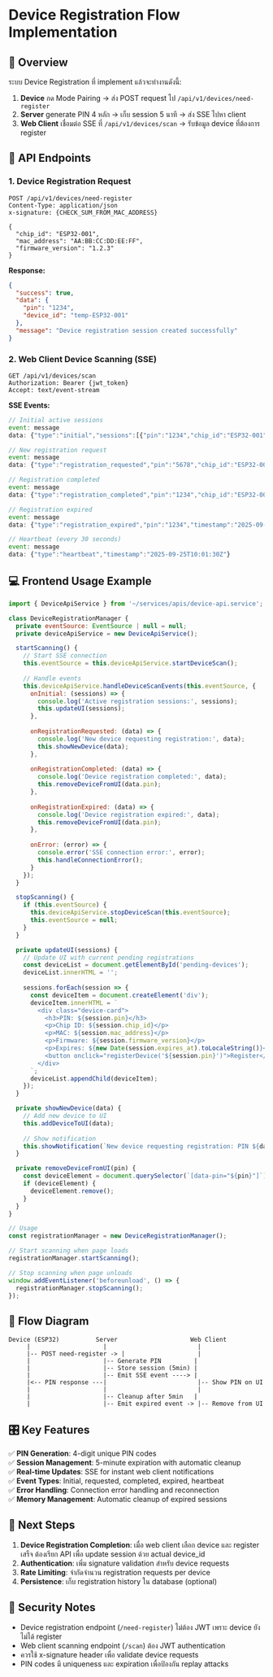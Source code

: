 # Device Registration Flow Implementation

## 🎯 Overview

ระบบ Device Registration ที่ implement แล้วจะทำงานดังนี้:

1. **Device** กด Mode Pairing → ส่ง POST request ไป `/api/v1/devices/need-register`
2. **Server** generate PIN 4 หลัก → เก็บ session 5 นาที → ส่ง SSE ไปหา client
3. **Web Client** เชื่อมต่อ SSE ที่ `/api/v1/devices/scan` → รับข้อมูล device ที่ต้องการ register

## 🔧 API Endpoints

### 1. Device Registration Request
```http
POST /api/v1/devices/need-register
Content-Type: application/json
x-signature: {CHECK_SUM_FROM_MAC_ADDRESS}

{
  "chip_id": "ESP32-001",
  "mac_address": "AA:BB:CC:DD:EE:FF",
  "firmware_version": "1.2.3"
}
```

**Response:**
```json
{
  "success": true,
  "data": {
    "pin": "1234",
    "device_id": "temp-ESP32-001"
  },
  "message": "Device registration session created successfully"
}
```

### 2. Web Client Device Scanning (SSE)
```http
GET /api/v1/devices/scan
Authorization: Bearer {jwt_token}
Accept: text/event-stream
```

**SSE Events:**
```javascript
// Initial active sessions
event: message
data: {"type":"initial","sessions":[{"pin":"1234","chip_id":"ESP32-001","mac_address":"AA:BB:CC:DD:EE:FF","firmware_version":"1.2.3","created_at":"2025-09-25T10:00:00Z","expires_at":"2025-09-25T10:05:00Z"}]}

// New registration request
event: message
data: {"type":"registration_requested","pin":"5678","chip_id":"ESP32-002","mac_address":"11:22:33:44:55:66","firmware_version":"1.2.3","timestamp":"2025-09-25T10:01:00Z"}

// Registration completed
event: message
data: {"type":"registration_completed","pin":"1234","chip_id":"ESP32-001","device_id":"device-abc123","timestamp":"2025-09-25T10:02:00Z"}

// Registration expired
event: message
data: {"type":"registration_expired","pin":"1234","timestamp":"2025-09-25T10:05:00Z"}

// Heartbeat (every 30 seconds)
event: message
data: {"type":"heartbeat","timestamp":"2025-09-25T10:01:30Z"}
```

## 💻 Frontend Usage Example

```javascript
import { DeviceApiService } from '~/services/apis/device-api.service';

class DeviceRegistrationManager {
  private eventSource: EventSource | null = null;
  private deviceApiService = new DeviceApiService();

  startScanning() {
    // Start SSE connection
    this.eventSource = this.deviceApiService.startDeviceScan();
    
    // Handle events
    this.deviceApiService.handleDeviceScanEvents(this.eventSource, {
      onInitial: (sessions) => {
        console.log('Active registration sessions:', sessions);
        this.updateUI(sessions);
      },
      
      onRegistrationRequested: (data) => {
        console.log('New device requesting registration:', data);
        this.showNewDevice(data);
      },
      
      onRegistrationCompleted: (data) => {
        console.log('Device registration completed:', data);
        this.removeDeviceFromUI(data.pin);
      },
      
      onRegistrationExpired: (data) => {
        console.log('Device registration expired:', data);
        this.removeDeviceFromUI(data.pin);
      },
      
      onError: (error) => {
        console.error('SSE connection error:', error);
        this.handleConnectionError();
      }
    });
  }

  stopScanning() {
    if (this.eventSource) {
      this.deviceApiService.stopDeviceScan(this.eventSource);
      this.eventSource = null;
    }
  }

  private updateUI(sessions) {
    // Update UI with current pending registrations
    const deviceList = document.getElementById('pending-devices');
    deviceList.innerHTML = '';
    
    sessions.forEach(session => {
      const deviceItem = document.createElement('div');
      deviceItem.innerHTML = `
        <div class="device-card">
          <h3>PIN: ${session.pin}</h3>
          <p>Chip ID: ${session.chip_id}</p>
          <p>MAC: ${session.mac_address}</p>
          <p>Firmware: ${session.firmware_version}</p>
          <p>Expires: ${new Date(session.expires_at).toLocaleString()}</p>
          <button onclick="registerDevice('${session.pin}')">Register</button>
        </div>
      `;
      deviceList.appendChild(deviceItem);
    });
  }

  private showNewDevice(data) {
    // Add new device to UI
    this.addDeviceToUI(data);
    
    // Show notification
    this.showNotification(`New device requesting registration: PIN ${data.pin}`);
  }

  private removeDeviceFromUI(pin) {
    const deviceElement = document.querySelector(`[data-pin="${pin}"]`);
    if (deviceElement) {
      deviceElement.remove();
    }
  }
}

// Usage
const registrationManager = new DeviceRegistrationManager();

// Start scanning when page loads
registrationManager.startScanning();

// Stop scanning when page unloads
window.addEventListener('beforeunload', () => {
  registrationManager.stopScanning();
});
```

## 🔄 Flow Diagram

```
Device (ESP32)          Server                    Web Client
     |                    |                         |
     |-- POST need-register -> |                    |
     |                    |-- Generate PIN         |
     |                    |-- Store session (5min) |
     |                    |-- Emit SSE event ----> |
     |<-- PIN response ---|                         |-- Show PIN on UI
     |                    |                         |
     |                    |-- Cleanup after 5min   |
     |                    |-- Emit expired event -> |-- Remove from UI
```

## 🎛️ Key Features

✅ **PIN Generation**: 4-digit unique PIN codes  
✅ **Session Management**: 5-minute expiration with automatic cleanup  
✅ **Real-time Updates**: SSE for instant web client notifications  
✅ **Event Types**: Initial, requested, completed, expired, heartbeat  
✅ **Error Handling**: Connection error handling and reconnection  
✅ **Memory Management**: Automatic cleanup of expired sessions  

## 🚀 Next Steps

1. **Device Registration Completion**: เมื่อ web client เลือก device และ register เสร็จ ต้องเรียก API เพื่อ update session ด้วย actual device_id
2. **Authentication**: เพิ่ม signature validation สำหรับ device requests  
3. **Rate Limiting**: จำกัดจำนวน registration requests per device
4. **Persistence**: เก็บ registration history ใน database (optional)

## 🔐 Security Notes

- Device registration endpoint (`/need-register`) ไม่ต้อง JWT เพราะ device ยังไม่ได้ register
- Web client scanning endpoint (`/scan`) ต้อง JWT authentication
- ควรใช้ x-signature header เพื่อ validate device requests
- PIN codes มี uniqueness และ expiration เพื่อป้องกัน replay attacks
